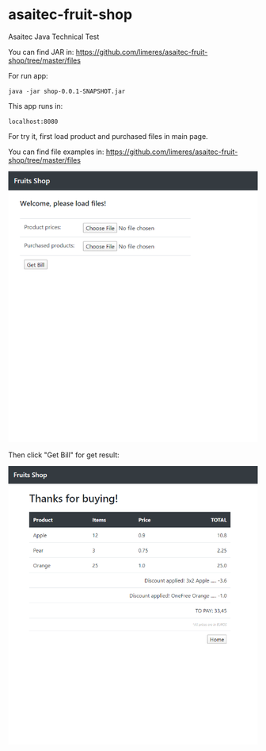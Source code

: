 # asaitec-fruit-shop
 Asaitec Java Technical Test
 
 You can find JAR in:
 https://github.com/limeres/asaitec-fruit-shop/tree/master/files 
 
 For run app:
 
 ```
 java -jar shop-0.0.1-SNAPSHOT.jar
 ```
 
 This app runs in:
 
  ```
 localhost:8080
 ```
 
For try it, first load product and purchased files in main page. 

You can find file examples in: 
 https://github.com/limeres/asaitec-fruit-shop/tree/master/files 
 
 
 ![main page](https://github.com/limeres/asaitec-fruit-shop/blob/master/files/index.png)
 
 
 Then click "Get Bill" for get result:
 
 ![bill page](https://github.com/limeres/asaitec-fruit-shop/blob/master/files/result.png)
 
 
